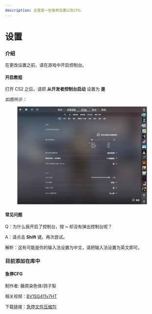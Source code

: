 ```yaml
---
description: 这里是一些推荐设置以及CFG。
---
```


# 设置

### 介绍

在更改设置之前，请在游戏中开启控制台。

#### 开启教程

打开 CS2 之后，请把 **从开发者控制台启动** 设置为 **是**

_如图所示：_

<figure><img src="../设置/20240321135654_1.jpg" alt=""><figcaption></figcaption></figure>

#### 常见问题

Q：为什么我开启了控制台，按 **\~** 却没有弹出控制台呢？

A：请点击 **Shift** 键，再次尝试。

解析：这有可能是你的输入法设置为中文，请把输入法设置为英文即可。

### 目前添加在库中

#### 急停CFG

制作者: 藤原染色体/鸽子梨

相关视频：[BV1SG411y7HT](https://www.bilibili.com/video/BV1SG411y7HT)

下载链接：[急停文件压缩包](../%E8%AE%BE%E7%BD%AE/QuickStop%20Latest.zip)
